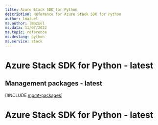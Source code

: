 ```yaml
---
title: Azure Stack SDK for Python
description: Reference for Azure Stack SDK for Python
author: lmazuel
ms.author: lmazuel
ms.data: 11/07/2022
ms.topic: reference
ms.devlang: python
ms.service: stack
---
```

# Azure Stack SDK for Python - latest

## Management packages - latest
[!INCLUDE [mgmt-packages](stack-mgmt-index.md)]
# Azure Stack SDK for Python - latest
